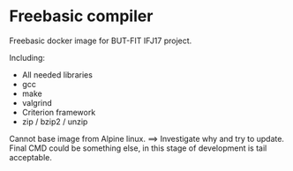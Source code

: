 # Freebasic compiler

Freebasic docker image for BUT-FIT IFJ17 project.

Including:

- All needed libraries
- gcc
- make
- valgrind
- Criterion framework
- zip / bzip2 / unzip

Cannot base image from Alpine linux. ==> Investigate why and try to update.  
Final CMD could be something else, in this stage of development is tail acceptable.

